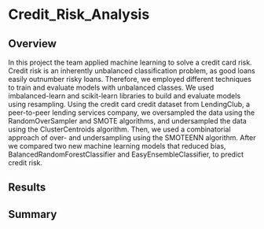 # Credit_Risk_Analysis

## Overview
In this project the team applied machine learning to solve a credit card risk. Credit risk is an inherently unbalanced classification problem, as good loans easily outnumber risky loans. Therefore, we employed different techniques to train and evaluate models with unbalanced classes. We used imbalanced-learn and scikit-learn libraries to build and evaluate models using resampling. Using the credit card credit dataset from LendingClub, a peer-to-peer lending services company, we oversampled the data using the RandomOverSampler and SMOTE algorithms, and undersampled the data using the ClusterCentroids algorithm. Then, we used a combinatorial approach of over- and undersampling using the SMOTEENN algorithm. After we compared two new machine learning models that reduced bias, BalancedRandomForestClassifier and EasyEnsembleClassifier, to predict credit risk.

## Results


## Summary
